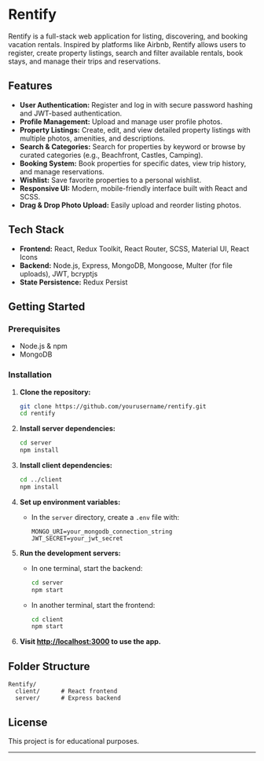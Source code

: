 # Rentify

Rentify is a full-stack web application for listing, discovering, and booking vacation rentals. Inspired by platforms like Airbnb, Rentify allows users to register, create property listings, search and filter available rentals, book stays, and manage their trips and reservations.

## Features

- **User Authentication:** Register and log in with secure password hashing and JWT-based authentication.
- **Profile Management:** Upload and manage user profile photos.
- **Property Listings:** Create, edit, and view detailed property listings with multiple photos, amenities, and descriptions.
- **Search & Categories:** Search for properties by keyword or browse by curated categories (e.g., Beachfront, Castles, Camping).
- **Booking System:** Book properties for specific dates, view trip history, and manage reservations.
- **Wishlist:** Save favorite properties to a personal wishlist.
- **Responsive UI:** Modern, mobile-friendly interface built with React and SCSS.
- **Drag & Drop Photo Upload:** Easily upload and reorder listing photos.

## Tech Stack

- **Frontend:** React, Redux Toolkit, React Router, SCSS, Material UI, React Icons
- **Backend:** Node.js, Express, MongoDB, Mongoose, Multer (for file uploads), JWT, bcryptjs
- **State Persistence:** Redux Persist

## Getting Started

### Prerequisites

- Node.js & npm
- MongoDB

### Installation

1. **Clone the repository:**
   ```sh
   git clone https://github.com/yourusername/rentify.git
   cd rentify
   ```

2. **Install server dependencies:**
   ```sh
   cd server
   npm install
   ```

3. **Install client dependencies:**
   ```sh
   cd ../client
   npm install
   ```

4. **Set up environment variables:**
   - In the `server` directory, create a `.env` file with:
     ```
     MONGO_URI=your_mongodb_connection_string
     JWT_SECRET=your_jwt_secret
     ```

5. **Run the development servers:**
   - In one terminal, start the backend:
     ```sh
     cd server
     npm start
     ```
   - In another terminal, start the frontend:
     ```sh
     cd client
     npm start
     ```

6. **Visit [http://localhost:3000](http://localhost:3000) to use the app.**

## Folder Structure

```
Rentify/
  client/      # React frontend
  server/      # Express backend
```

## License

This project is for educational purposes.

---
